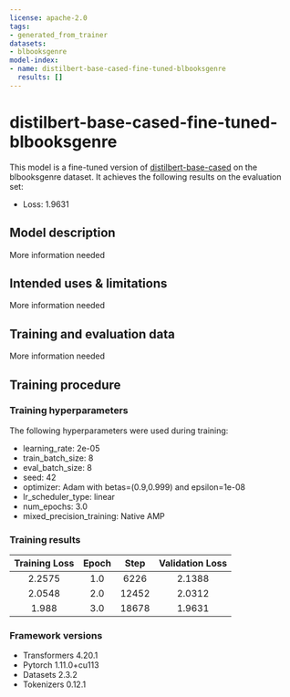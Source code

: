 ```yaml
---
license: apache-2.0
tags:
- generated_from_trainer
datasets:
- blbooksgenre
model-index:
- name: distilbert-base-cased-fine-tuned-blbooksgenre
  results: []
---
```


<!-- This model card has been generated automatically according to the information the Trainer had access to. You
should probably proofread and complete it, then remove this comment. -->

# distilbert-base-cased-fine-tuned-blbooksgenre

This model is a fine-tuned version of [distilbert-base-cased](https://huggingface.co/distilbert-base-cased) on the blbooksgenre dataset.
It achieves the following results on the evaluation set:
- Loss: 1.9631

## Model description

More information needed

## Intended uses & limitations

More information needed

## Training and evaluation data

More information needed

## Training procedure

### Training hyperparameters

The following hyperparameters were used during training:
- learning_rate: 2e-05
- train_batch_size: 8
- eval_batch_size: 8
- seed: 42
- optimizer: Adam with betas=(0.9,0.999) and epsilon=1e-08
- lr_scheduler_type: linear
- num_epochs: 3.0
- mixed_precision_training: Native AMP

### Training results

| Training Loss | Epoch | Step  | Validation Loss |
|:-------------:|:-----:|:-----:|:---------------:|
| 2.2575        | 1.0   | 6226  | 2.1388          |
| 2.0548        | 2.0   | 12452 | 2.0312          |
| 1.988         | 3.0   | 18678 | 1.9631          |


### Framework versions

- Transformers 4.20.1
- Pytorch 1.11.0+cu113
- Datasets 2.3.2
- Tokenizers 0.12.1
